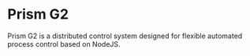 Prism G2 
============

Prism G2 is a distributed control system designed for flexible automated process control based on NodeJS.